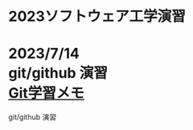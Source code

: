 # 2023ソフトウェア工学演習
2023/7/14\
git/github 演習\
[Git学習メモ](https://github.com/Bananahanpa/Hello-world/blob/main/git-tutorial.md)
=======
git/github 演習
